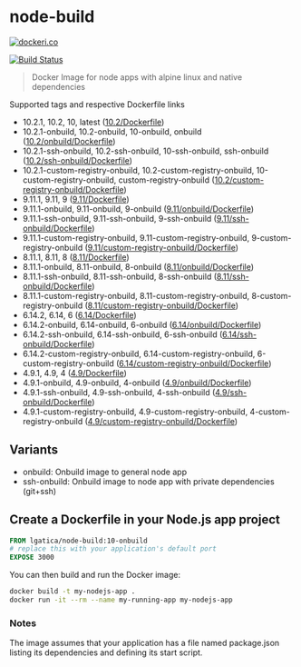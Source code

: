 # node-build

[![dockeri.co](http://dockeri.co/image/lgatica/node-build)](https://hub.docker.com/r/lgatica/node-build/)

[![Build Status](https://travis-ci.org/lgaticaq/node-build.svg?branch=master)](https://travis-ci.org/lgaticaq/node-build)

> Docker Image for node apps with alpine linux and native dependencies

Supported tags and respective Dockerfile links

* 10.2.1, 10.2, 10, latest ([10.2/Dockerfile](https://github.com/lgaticaq/node-build/blob/master/10.2.1/Dockerfile))
* 10.2.1-onbuild, 10.2-onbuild, 10-onbuild, onbuild ([10.2/onbuild/Dockerfile](https://github.com/lgaticaq/node-build/blob/master/10.2.1/onbuild/Dockerfile))
* 10.2.1-ssh-onbuild, 10.2-ssh-onbuild, 10-ssh-onbuild, ssh-onbuild ([10.2/ssh-onbuild/Dockerfile](https://github.com/lgaticaq/node-build/blob/master/10.2.1/ssh-onbuild/Dockerfile))
* 10.2.1-custom-registry-onbuild, 10.2-custom-registry-onbuild, 10-custom-registry-onbuild, custom-registry-onbuild ([10.2/custom-registry-onbuild/Dockerfile](https://github.com/lgaticaq/node-build/blob/master/10.2.1/custom-registry-onbuild/Dockerfile))
* 9.11.1, 9.11, 9 ([9.11/Dockerfile](https://github.com/lgaticaq/node-build/blob/master/9.11.1/Dockerfile))
* 9.11.1-onbuild, 9.11-onbuild, 9-onbuild ([9.11/onbuild/Dockerfile](https://github.com/lgaticaq/node-build/blob/master/9.11.1/onbuild/Dockerfile))
* 9.11.1-ssh-onbuild, 9.11-ssh-onbuild, 9-ssh-onbuild ([9.11/ssh-onbuild/Dockerfile](https://github.com/lgaticaq/node-build/blob/master/9.11.1/ssh-onbuild/Dockerfile))
* 9.11.1-custom-registry-onbuild, 9.11-custom-registry-onbuild, 9-custom-registry-onbuild ([9.11/custom-registry-onbuild/Dockerfile](https://github.com/lgaticaq/node-build/blob/master/9.11.1/custom-registry-onbuild/Dockerfile))
* 8.11.1, 8.11, 8 ([8.11/Dockerfile](https://github.com/lgaticaq/node-build/blob/master/8.11.1/Dockerfile))
* 8.11.1-onbuild, 8.11-onbuild, 8-onbuild ([8.11/onbuild/Dockerfile](https://github.com/lgaticaq/node-build/blob/master/8.11.1/onbuild/Dockerfile))
* 8.11.1-ssh-onbuild, 8.11-ssh-onbuild, 8-ssh-onbuild ([8.11/ssh-onbuild/Dockerfile](https://github.com/lgaticaq/node-build/blob/master/8.11.1/ssh-onbuild/Dockerfile))
* 8.11.1-custom-registry-onbuild, 8.11-custom-registry-onbuild, 8-custom-registry-onbuild ([8.11/custom-registry-onbuild/Dockerfile](https://github.com/lgaticaq/node-build/blob/master/8.11.1/custom-registry-onbuild/Dockerfile))
* 6.14.2, 6.14, 6 ([6.14/Dockerfile](https://github.com/lgaticaq/node-build/blob/master/6.14.2/Dockerfile))
* 6.14.2-onbuild, 6.14-onbuild, 6-onbuild ([6.14/onbuild/Dockerfile](https://github.com/lgaticaq/node-build/blob/master/6.14.2/onbuild/Dockerfile))
* 6.14.2-ssh-onbuild, 6.14-ssh-onbuild, 6-ssh-onbuild ([6.14/ssh-onbuild/Dockerfile](https://github.com/lgaticaq/node-build/blob/master/6.14.2/ssh-onbuild/Dockerfile))
* 6.14.2-custom-registry-onbuild, 6.14-custom-registry-onbuild, 6-custom-registry-onbuild ([6.14/custom-registry-onbuild/Dockerfile](https://github.com/lgaticaq/node-build/blob/master/6.14.2/custom-registry-onbuild/Dockerfile))
* 4.9.1, 4.9, 4 ([4.9/Dockerfile](https://github.com/lgaticaq/node-build/blob/master/4.9.1/Dockerfile))
* 4.9.1-onbuild, 4.9-onbuild, 4-onbuild ([4.9/onbuild/Dockerfile](https://github.com/lgaticaq/node-build/blob/master/4.9.1/onbuild/Dockerfile))
* 4.9.1-ssh-onbuild, 4.9-ssh-onbuild, 4-ssh-onbuild ([4.9/ssh-onbuild/Dockerfile](https://github.com/lgaticaq/node-build/blob/master/4.9.1/ssh-onbuild/Dockerfile))
* 4.9.1-custom-registry-onbuild, 4.9-custom-registry-onbuild, 4-custom-registry-onbuild ([4.9/custom-registry-onbuild/Dockerfile](https://github.com/lgaticaq/node-build/blob/master/4.9.1/custom-registry-onbuild/Dockerfile))

## Variants

* onbuild: Onbuild image to general node app
* ssh-onbuild: Onbuild image to node app with private dependencies (git+ssh)

## Create a Dockerfile in your Node.js app project

```dockerfile
FROM lgatica/node-build:10-onbuild
# replace this with your application's default port
EXPOSE 3000
```

You can then build and run the Docker image:

```bash
docker build -t my-nodejs-app .
docker run -it --rm --name my-running-app my-nodejs-app
```

### Notes

The image assumes that your application has a file named package.json listing its dependencies and defining its start script.
